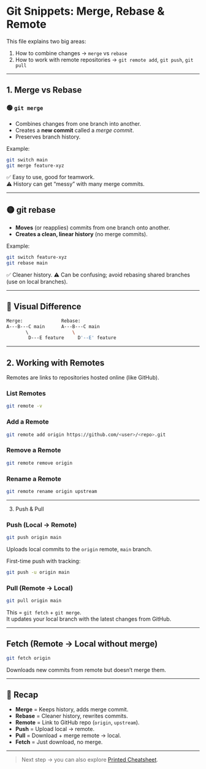 # Git Snippets: Merge, Rebase & Remote

This file explains two big areas:  

1. How to combine changes → `merge` vs `rebase`  
2. How to work with remote repositories → `git remote add`, `git push`, `git pull`  

---

## 1. Merge vs Rebase

### 🟢 `git merge`

- Combines changes from one branch into another.  
- Creates a **new commit** called a *merge commit*.  
- Preserves branch history.  

Example:

  ```bash
  git switch main
  git merge feature-xyz
  ```

✅ Easy to use, good for teamwork.  
⚠️ History can get “messy” with many merge commits.

---

## 🟡 git rebase

- **Moves** (or reapplies) commits from one branch onto another.
- **Creates a clean, linear history** (no merge commits).

Example:

  ```bash
  git switch feature-xyz
  git rebase main
  ```

✅ Cleaner history.
⚠️ Can be confusing; avoid rebasing shared branches (use on local branches).

---

## 🔄 Visual Difference

  ```bash
  Merge:              Rebase:
  A---B---C main      A---B---C main
         \                \
          D---E feature     D'--E' feature
  ```

---

## 2. Working with Remotes

Remotes are links to repositories hosted online (like GitHub).

### List Remotes

  ```bash
  git remote -v
  ```

### Add a Remote

  ```bash
  git remote add origin https://github.com/<user>/<repo>.git
  ```

### Remove a Remote

  ```bash
  git remote remove origin
  ```

### Rename a Remote

  ```bash
  git remote rename origin upstream
  ```

---

3. Push & Pull

### Push (Local → Remote)

  ```bash
  git push origin main
  ```

Uploads local commits to the `origin` remote, `main` branch.

First-time push with tracking:

  ```bash
  git push -u origin main
  ```

### Pull (Remote → Local)

  ```bash
  git pull origin main
  ```

This = `git fetch` + `git merge`.  
It updates your local branch with the latest changes from GitHub.

---

## Fetch (Remote → Local without merge)

  ```bash
  git fetch origin
  ```

Downloads new commits from remote but doesn’t merge them.

---

## 🚀 Recap

- **Merge** = Keeps history, adds merge commit.
- **Rebase** = Cleaner history, rewrites commits.
- **Remote** = Link to GitHub repo (`origin`, `upstream`).
- **Push** = Upload local → remote.
- **Pull** = Download + merge remote → local.
- **Fetch** = Just download, no merge.

---

> Next step → you can also explore [Printed Cheatsheet](https://github.com/Akshat7garg/GitSnippets/blob/main/CHEATSHEET.md).
